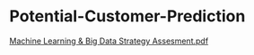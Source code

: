 # Potential-Customer-Prediction

[Machine Learning & Big Data Strategy Assesment.pdf](https://github.com/SegunAdenaike/Potential-Customer-Prediction/files/11949184/Machine.Learning.Big.Data.Strategy.Assesment.pdf)
